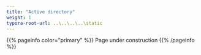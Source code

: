 ```yaml
---
title: "Active directory"
weight: 1
typora-root-url: ..\..\..\..\static
---
```


{{% pageinfo color="primary" %}}
Page under construction
{{% /pageinfo %}}
